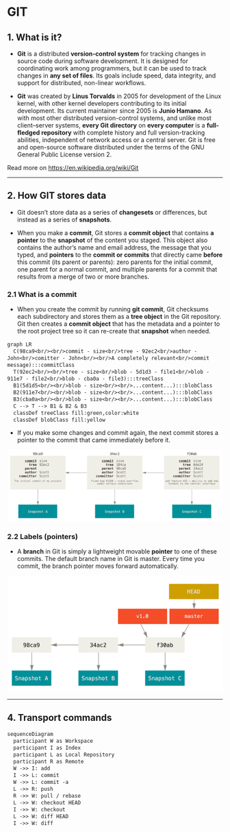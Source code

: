 # GIT

## 1. What is it?

- **Git** is a distributed **version-control system** for tracking changes in source code during software development. It is designed for coordinating work among programmers, but it can be used to track changes in **any set of files**. Its goals include speed, data integrity, and support for distributed, non-linear workflows.

- **Git** was created by **Linus Torvalds** in 2005 for development of the Linux kernel, with other kernel developers contributing to its initial development. Its current maintainer since 2005 is **Junio Hamano**. As with most other distributed version-control systems, and unlike most client–server systems, **every Git directory** on **every computer** is a **full-fledged repository** with complete history and full version-tracking abilities, independent of network access or a central server. Git is free and open-source software distributed under the terms of the GNU General Public License version 2.

Read more on https://en.wikipedia.org/wiki/Git

---

## 2. How GIT stores data

- Git doesn’t store data as a series of **changesets** or differences, but instead as a series of **snapshots**.

- When you make a **commit**, Git stores a **commit object** that contains **a pointer** to the **snapshot** of the content you staged. This object also contains the author’s name and email address, the message that you typed, and **pointers** to the **commit or commits** that directly came **before** this commit (its parent or parents): zero parents for the initial commit, one parent for a normal commit, and multiple parents for a commit that results from a merge of two or more branches.

### 2.1 What is a commit

- When you create the commit by running **git commit**, Git checksums each subdirectory and stores them as a **tree object** in the Git repository. Git then creates a **commit object** that has the metadata and a pointer to the root project tree so it can re-create that **snapshot** when needed.

```mermaid
graph LR
  C(98ca9<br/><br/>commit - size<br/>tree - 92ec2<br/>author - John<br/>comitter - John<br/><br/>A completely relevant<br/>commit message):::commitClass
  T(92ec2<br/><br/>tree - size<br/>blob - 5d1d3 - file1<br/>blob - 911e7 - file2<br/>blob - cba0a - file3):::treeClass
  B1(5d1d5<br/><br/>blob - size<br/><br/>...content...):::blobClass
  B2(911e7<br/><br/>blob - size<br/><br/>...content...):::blobClass
  B3(cba0a<br/><br/>blob - size<br/><br/>...content...):::blobClass
  C --> T --> B1 & B2 & B3
  classDef treeClass fill:green,color:white
  classDef blobClass fill:yellow
```

- If you make some changes and commit again, the next commit stores a pointer to the commit that came immediately before it.

![commit-and-parents](./images/commits-and-parents.png)

### 2.2 Labels (pointers)

- A **branch** in Git is simply a lightweight movable **pointer** to one of these commits. The default branch name in Git is master. Every time you commit, the branch pointer moves forward automatically.

![branch-and-history](./images/branch-and-history.png)

---

## 4. Transport commands

```mermaid
sequenceDiagram
  participant W as Workspace
  participant I as Index
  participant L as Local Repository
  participant R as Remote
  W ->> I: add
  I ->> L: commit
  W ->> L: commit -a
  L ->> R: push
  R ->> W: pull / rebase
  L ->> W: checkout HEAD
  I ->> W: checkout
  L ->> W: diff HEAD
  I ->> W: diff
```
